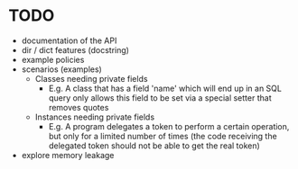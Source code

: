 # TODO

 - documentation of the API
 - dir / dict features (docstring)
 - example policies
 - scenarios (examples)
   - Classes needing private fields
     - E.g. A class that has a field 'name' which will end up in an SQL query 
       only allows this field to be set via a special setter that removes quotes
   - Instances needing private fields
     - E.g. A program delegates a token to perform a certain operation, but only
       for a limited number of times (the code receiving the delegated token 
       should not be able to get the real token)
 - explore memory leakage
